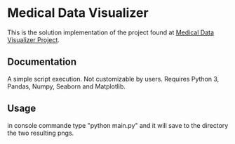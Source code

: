 # Medical Data Visualizer

This is the solution implementation of the project found at [Medical Data Visualizer Project](https://www.freecodecamp.org/learn/data-analysis-with-python/data-analysis-with-python-projects/medical-data-visualizer).

## Documentation
A simple script execution. Not customizable by users. Requires Python 3, Pandas, Numpy, Seaborn and Matplotlib.

## Usage
in console commande type "python main.py" and it will save to the directory the two resulting pngs.